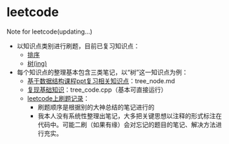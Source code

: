 # leetcode
Note for leetcode(updating...)

- 以知识点类别进行刷题，目前已复习知识点：
  - [排序](sort)
  - [树(ing)](tree)
- 每个知识点的整理基本包含三类笔记，以“树”这一知识点为例：
  - [基于数据结构课程ppt复习相关知识点](tree/tree_note.md)：tree_node.md
  - [复现基础知识](tree/tree_code.cpp)：tree_code.cpp（基本可直接运行）
  - [leetcode上刷题记录](tree/tree_practice_note.md)：
    - 刷题顺序是根据别的大神总结的笔记进行的
    - 我本人没有系统性整理出笔记，大多把关键思想以注释的形式标注在代码中。可能二刷（如果有缘）会对忘记的题目的笔记、解决方法进行充实。